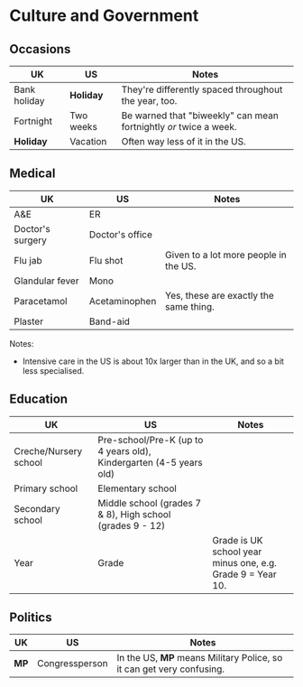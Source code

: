 # Culture and Government

## Occasions

UK  | US  | Notes
--- | --- | ---
Bank holiday | **Holiday** | They're differently spaced throughout the year, too.
Fortnight | Two weeks | Be warned that "biweekly" can mean fortnightly *or* twice a week.
**Holiday** | Vacation | Often way less of it in the US.


## Medical

UK  | US  | Notes
--- | --- | ---
A&E | ER  |
Doctor's surgery | Doctor's office |
Flu jab | Flu shot | Given to a lot more people in the US.
Glandular fever | Mono |
Paracetamol | Acetaminophen | Yes, these are exactly the same thing.
Plaster | Band-aid |

Notes:
* Intensive care in the US is about 10x larger than in the UK, and so a bit less specialised.


## Education

UK  | US  | Notes
--- | --- | ---
Creche/Nursery school | Pre-school/Pre-K (up to 4 years old), Kindergarten (4-5 years old) | 
Primary school | Elementary school |
Secondary school | Middle school (grades 7 & 8), High school (grades 9 - 12) |
Year | Grade | Grade is UK school year minus one, e.g. Grade 9 = Year 10.


## Politics

UK  | US  | Notes
--- | --- | ---
**MP** | Congressperson | In the US, **MP** means Military Police, so it can get very confusing.
